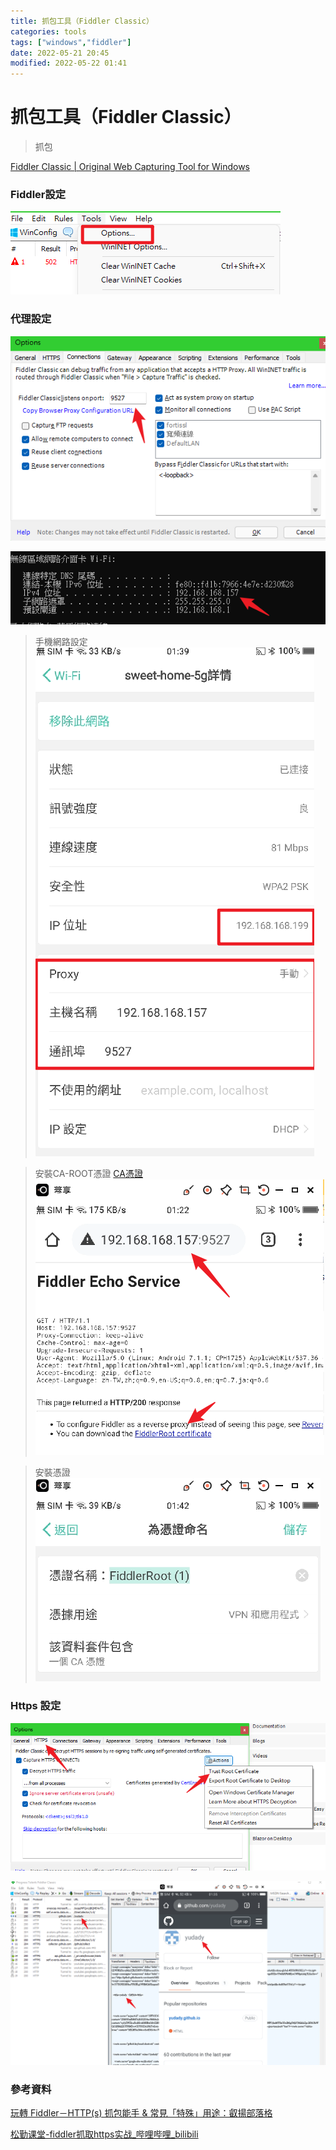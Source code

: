 ```yaml
---
title: 抓包工具（Fiddler Classic）
categories: tools
tags: ["windows","fiddler"]
date: 2022-05-21 20:45
modified: 2022-05-22 01:41
---
```


# 抓包工具（Fiddler Classic）
> 抓包

[Fiddler Classic | Original Web Capturing Tool for Windows](https://www.telerik.com/fiddler/fiddler-classic)


### Fiddler設定
![](images/Fiddler-Classic-202205220101.png)

### 代理設定
![](images/Fiddler-Classic-202205220102.png)

![](images/Fiddler-Classic-202205220124.png)

> 手機網路設定
![](images/Fiddler-Classic-202205220140.png)

> 安裝CA-ROOT憑證 [CA憑證](../security/CA.md)
![](images/Fiddler-Classic-202205220123.png)

> 安裝憑證
![](images/Fiddler-Classic-202205220143.png)


### Https 設定
![](images/Fiddler-Classic-202205220112.png)

![](images/Fiddler-Classic-202205220135.png)


### 參考資料
[玩轉 Fiddler－HTTP(s) 抓包能手 & 常見「特殊」用途：叡揚部落格](https://www.gss.com.tw/blog/%E7%8E%A9%E8%BD%89-fiddler%EF%BC%8Dhttp-s-%E6%8A%93%E5%8C%85%E8%83%BD%E6%89%8B-%E5%B8%B8%E8%A6%8B%E3%80%8C%E7%89%B9%E6%AE%8A%E3%80%8D%E7%94%A8%E9%80%94)

[松勤课堂-fiddler抓取https实战_哔哩哔哩_bilibili](https://www.bilibili.com/video/BV1Av4117749?spm_id_from=333.337.search-card.all.click)








